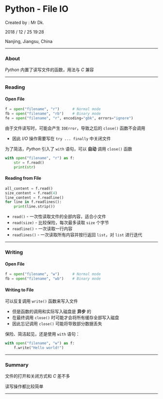 # Python - File IO

Created by : Mr Dk.

2018 / 12 / 25 19:28

Nanjing, Jiangsu, China

---

### About

_Python_ 内置了读写文件的函数，用法与 _C_ 兼容

---

### Reading

#### Open File

```python
f = open("filename", "r")      # Normal mode
fb = open("filename", "rb")    # Binary mode
fe = open("filename", "r", encoding="gbk", errors="ignore")
```

由于文件读写时，可能会产生 `IOError`，导致之后的 `close()` 函数不会调用

* 因此 _I/O_ 操作需要写在 `try ... finally` 中关闭文件

为了简洁，_Python_ 引入了 `with` 语句，可以 __自动__ 调用 `close()` 函数

```python
with open("filename", "r") as f:
    str = f.read()
    print(str)
```

#### Reading from File

```python
all_content = f.read()
size_content = f.read(4)
line_content = f.readline()
for line in f.readlines():
    print(line.strip())
```

* `read()` - 一次性读取文件的全部内容，适合小文件
* `read(size)` - 比较保险，每次最多读取 `size` 个字节
* `readline()` - 一次读取一行内容
* `readlines()` - 一次读取所有内容并按行返回 `list`，对 `list` 进行迭代

---

### Writing

#### Open File

```python
f = open("filename", "w")      # Normal mode
fb = open("filename", "wb")    # Binary mode
```

#### Writing to File

可以反复调用 `write()` 函数来写入文件

* 但是函数的调用和实际写入磁盘是 __异步__ 的
* 在最终调用 `close()` 时可能才会将所有缓存全部写入磁盘
* 因此忘记调用 `close()` 可能将导致部分数据丢失

保险、简洁起见，还是使用 `with` 语句：

```python
with open("filename", "w") as f:
    f.write("Hello world!")
```

---

### Summary

文件的打开和关闭方式和 _C_ 差不多

读写操作都比较简单

---

